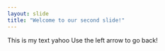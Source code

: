 ```yaml
---
layout: slide
title: "Welcome to our second slide!"
---
```

This is my text yahoo
Use the left arrow to go back!
